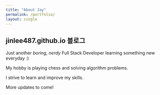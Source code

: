 ```yaml
---
title: "About Jay"
permalink: /portfolio/
layout: single
---
```


## jinlee487.github.io 블로그

Just another *boring*, *nerdy* Full Stack Developer learning something new everyday :)

My hobby is playing chess and solving algorithm problems.

I strive to learn and improve my skills. 

More updates to come!
